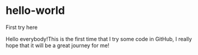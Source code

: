 # hello-world
First try here

Hello everybody!This is the first time that I try some code in GitHub, I really hope that it will be a great journey for me!
